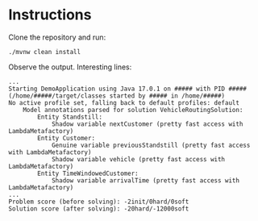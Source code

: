 # Instructions

Clone the repository and run:

    ./mvnw clean install

Observe the output. Interesting lines:

    ...
    Starting DemoApplication using Java 17.0.1 on ##### with PID ##### (/home/#####/target/classes started by ##### in /home/#####)
    No active profile set, falling back to default profiles: default
        Model annotations parsed for solution VehicleRoutingSolution:
            Entity Standstill:
                Shadow variable nextCustomer (pretty fast access with LambdaMetafactory)
            Entity Customer:
                Genuine variable previousStandstill (pretty fast access with LambdaMetafactory)
                Shadow variable vehicle (pretty fast access with LambdaMetafactory)
            Entity TimeWindowedCustomer:
                Shadow variable arrivalTime (pretty fast access with LambdaMetafactory)
    ...
    Problem score (before solving): -2init/0hard/0soft
    Solution score (after solving): -20hard/-12000soft
